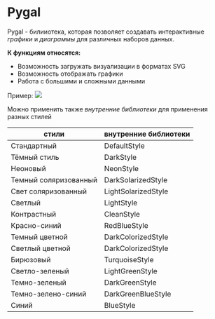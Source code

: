 # Pygal

Pygal - билииотека, которая позволяет создавать интерактивные *графики* и *диаграммы* для различных наборов данных.

**К функциям относятся:**
+ Возможность загружать визуализации в форматах SVG
+ Возможность отображать графики
+ Работа с большими и сложными данными

Пример:
![](https://avatars.mds.yandex.net/i?id=4aa2994af5a3dbfb611e6dae5a5be29f-5449844-images-thumbs&n=13)

Можно применить также *внутренние библиотеки* для применения разных стилей

|стили|внутренние библиотеки|
|-----------|-----------|
|Стандартный|DefaultStyle|
|Тёмный стиль|DarkStyle|
|Неоновый|NeonStyle|
|Темный соляризованный|DarkSolarizedStyle|
|Свет соляризованный|LightSolarizedStyle|
|Светлый|LightStyle|
|Контрастный|CleanStyle|
|Красно-синий|RedBlueStyle|
|Темный цветной|DarkColorizedStyle|
|Светлый цветной|DarkColorizedStyle|
|Бирюзовый|TurquoiseStyle|
|Светло-зеленый|LightGreenStyle|
|Темно-зеленый|DarkGreenStyle|
|Темно-зелено-синий|DarkGreenBlueStyle|
|Синий|BlueStyle|
